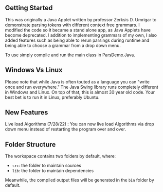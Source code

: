 ## Getting Started

This was originally a Java Applet written by professor Zerksis D. Umrigar to demonstrate parsing tokens with different context free grammars. I modified the code so it became a stand alone app, as Java Applets have become deprecated. I addition to implementing grammars of my own, I also added features such as being able to rerun parsings during runtime and being able to choose a grammar from a drop down menu.

To use simply compile and run the main class in ParsDemo.Java.

## Windows Vs Linux

Please note that while Java is often touted as a language you can "write once and run everywhere." The Java Swing library runs completely different in Windows and Linux. On top of that, this is almost 30 year old code. Your best bet is to run it in Linux, preferably Ubuntu.

## New Features

Live load Algorithms (7/28/22) : You can now live load Algorithms via drop down menu instead of restarting the program over and over.

## Folder Structure

The workspace contains two folders by default, where:

- `src`: the folder to maintain sources
- `lib`: the folder to maintain dependencies

Meanwhile, the compiled output files will be generated in the `bin` folder by default.

